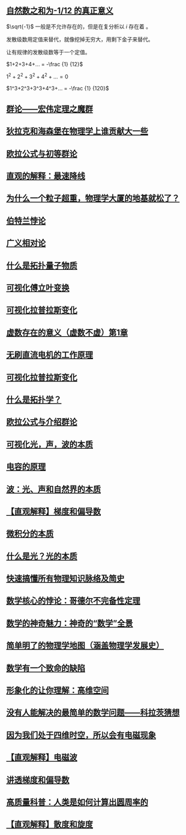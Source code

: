 ##  [自然数之和为-1/12 的真正意义](https://www.zhihu.com/zvideo/1524801474042933248)

$\sqrt{-1}$ 一般是不允许存在的，但是在复分析以 $i$ 存在着 。

发散级数用定值来替代，就像挖掉无穷大，用剩下金子来替代。

让有规律的发散级数等于一个定值。

$1+2+3+4+... = -\frac {1} {12}$

$1^2+2^2+3^2+4^2+... = 0$

$1^3+2^3+3^3+4^3+... = -\frac {1} {120}$

##  [群论——宏伟定理之魔群](https://www.zhihu.com/zvideo/1520880285491474432)


##  [狄拉克和海森堡在物理学上谁贡献大一些](https://www.zhihu.com/question/506123726/answer/2555430490)


##  [欧拉公式与初等群论](https://www.zhihu.com/zvideo/1521176178106441728)


##  [直观的解释：最速降线](https://www.zhihu.com/zvideo/1517586703879049216?playTime=0.0)


## [为什么一个粒子超重，物理学大厦的地基就松了？](https://www.zhihu.com/zvideo/1517912370554499072)


## [伯特兰悖论](https://www.zhihu.com/zvideo/1515304202145947648?playTime=35.6)


## [广义相对论](https://www.zhihu.com/zvideo/1405899432232148992?playTime=0.0)


## [什么是拓扑量子物质](https://www.zhihu.com/zvideo/1445452001831845888?playTime=0.0)


## [可视化傅立叶变换](https://www.zhihu.com/zvideo/1499002433342337024?playTime=0.0)


## [可视化拉普拉斯变化](https://www.zhihu.com/zvideo/1508975822250119168?playTime=0.0)


## [虚数存在的意义（虚数不虚）第1章](https://www.zhihu.com/zvideo/1509963998053744641)


## [无刷直流电机的工作原理](https://www.zhihu.com/zvideo/1508064249016807424)


## [可视化拉普拉斯变化](https://www.zhihu.com/zvideo/1510048019752247296?playTime=0.0)


## [什么是拓扑学？](https://www.zhihu.com/zvideo/1507056132217016322?playTime=0.0)


## [欧拉公式与介绍群论](https://www.zhihu.com/zvideo/1498991267832508416?playTime=0.0)


## [可视化光，声，波的本质](https://www.zhihu.com/zvideo/1496119249869783040)


## [电容的原理](https://www.zhihu.com/zvideo/1427322721465856000)


## [波：光、声和自然界的本质](https://www.zhihu.com/zvideo/1486643225817022464)


## [【直观解释】梯度和偏导数](https://www.zhihu.com/zvideo/1448946437404561408)


## [ 微积分的本质](https://www.zhihu.com/zvideo/1467086352114753537)

## [什么是光？光的本质](https://www.zhihu.com/zvideo/1493265589217341440)

## [快速搞懂所有物理知识脉络及简史](https://www.zhihu.com/zvideo/1428056441509277696)

## [数学核心的悖论：哥德尔不完备性定理](https://www.zhihu.com/zvideo/1481693891556945920)


## [数学的神奇魅力：神奇的“数学”全景](https://www.zhihu.com/zvideo/1479875449014300672)


## [简单明了的物理学地图（涵盖物理学发展史）](https://www.zhihu.com/zvideo/1484232144428339200)


## [数学有一个致命的缺陷](https://www.zhihu.com/zvideo/1468532726555373568)

## [形象化的让你理解：高维空间](https://www.zhihu.com/zvideo/1464574941249531904)

## [没有人能解决的最简单的数学问题——科拉茨猜想](https://www.zhihu.com/zvideo/1464178010098688000?playTime=0.0)


## [因为我们处于四维时空，所以会有电磁现象](https://www.zhihu.com/zvideo/1470178013179011072)


## [【直观解释】电磁波](https://www.zhihu.com/zvideo/1450079017295032320)

## [讲透梯度和偏导数](https://www.zhihu.com/zvideo/1428053128050151424)

## [高质量科普：人类是如何计算出圆周率的](https://www.zhihu.com/zvideo/1421124506409189376)


## [【直观解释】散度和旋度](https://www.zhihu.com/zvideo/1446234367153025026)


